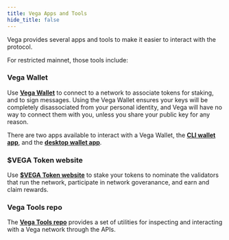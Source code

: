 ```yaml
---
title: Vega Apps and Tools
hide_title: false
---
```


Vega provides several apps and tools to make it easier to interact with the protocol. 

For restricted mainnet, those tools include:
### Vega Wallet
Use **[Vega Wallet](/docs/tools/vega-wallet)** to connect to a network to associate tokens for staking, and to sign messages. Using the Vega Wallet ensures your keys will be completely disassociated from your personal identity, and Vega will have no way to connect them with you, unless you share your public key for any reason.

There are two apps available to interact with a Vega Wallet, the **[CLI wallet app](/docs/tools/vega-wallet/cli-wallet)**, and the **[desktop wallet app](/docs/tools/vega-wallet/desktop-app)**. 

### $VEGA Token website
Use **[$VEGA Token website](https://token.vega.xyz)** to stake your tokens to nominate the validators that run the network, participate in network goveranance, and earn and claim rewards.

### Vega Tools repo
The **[Vega Tools repo](https://github.com/vegaprotocol/vegatools)** provides a set of utilities for inspecting and interacting with a Vega network through the APIs. 

